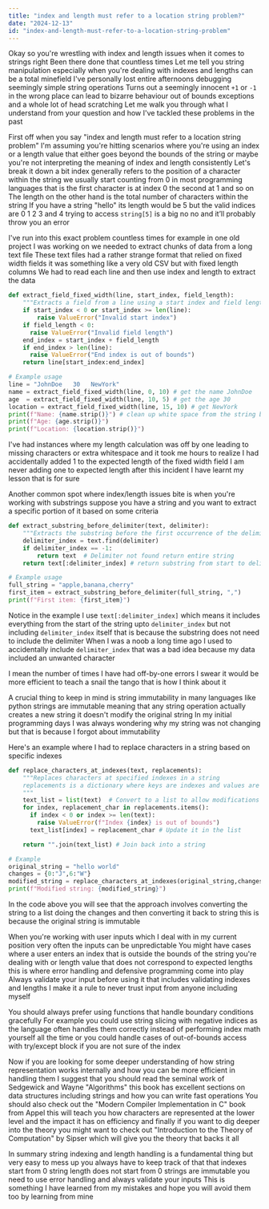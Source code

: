 ```yaml
---
title: "index and length must refer to a location string problem?"
date: "2024-12-13"
id: "index-and-length-must-refer-to-a-location-string-problem"
---
```


Okay so you're wrestling with index and length issues when it comes to strings right Been there done that countless times Let me tell you string manipulation especially when you're dealing with indexes and lengths can be a total minefield I've personally lost entire afternoons debugging seemingly simple string operations Turns out a seemingly innocent `+1` or `-1` in the wrong place can lead to bizarre behaviour out of bounds exceptions and a whole lot of head scratching Let me walk you through what I understand from your question and how I've tackled these problems in the past

First off when you say "index and length must refer to a location string problem" I'm assuming you're hitting scenarios where you're using an index or a length value that either goes beyond the bounds of the string or maybe you're not interpreting the meaning of index and length consistently Let's break it down a bit index generally refers to the position of a character within the string we usually start counting from 0 in most programming languages that is the first character is at index 0 the second at 1 and so on The length on the other hand is the total number of characters within the string If you have a string "hello" its length would be 5 but the valid indices are 0 1 2 3 and 4 trying to access `string[5]` is a big no no and it’ll probably throw you an error

I've run into this exact problem countless times for example in one old project I was working on we needed to extract chunks of data from a long text file These text files had a rather strange format that relied on fixed width fields it was something like a very old CSV but with fixed length columns We had to read each line and then use index and length to extract the data

```python
def extract_field_fixed_width(line, start_index, field_length):
    """Extracts a field from a line using a start index and field length."""
    if start_index < 0 or start_index >= len(line):
        raise ValueError("Invalid start index")
    if field_length < 0:
      raise ValueError("Invalid field length")
    end_index = start_index + field_length
    if end_index > len(line):
      raise ValueError("End index is out of bounds")
    return line[start_index:end_index]

# Example usage
line = "JohnDoe   30   NewYork"
name = extract_field_fixed_width(line, 0, 10) # get the name JohnDoe 
age  = extract_field_fixed_width(line, 10, 5) # get the age 30
location = extract_field_fixed_width(line, 15, 10) # get NewYork
print(f"Name: {name.strip()}") # clean up white space from the string by stripping it
print(f"Age: {age.strip()}")
print(f"Location: {location.strip()}")
```
I've had instances where my length calculation was off by one leading to missing characters or extra whitespace and it took me hours to realize I had accidentally added 1 to the expected length of the fixed width field I am never adding one to expected length after this incident I have learnt my lesson that is for sure

Another common spot where index/length issues bite is when you're working with substrings suppose you have a string and you want to extract a specific portion of it based on some criteria

```python
def extract_substring_before_delimiter(text, delimiter):
    """Extracts the substring before the first occurrence of the delimiter."""
    delimiter_index = text.find(delimiter)
    if delimiter_index == -1:
        return text  # Delimiter not found return entire string
    return text[:delimiter_index] # return substring from start to delimeter

# Example usage
full_string = "apple,banana,cherry"
first_item = extract_substring_before_delimiter(full_string, ",")
print(f"First item: {first_item}")
```
Notice in the example I use `text[:delimiter_index]` which means it includes everything from the start of the string upto `delimiter_index` but not including `delimiter_index` itself that is because the substring does not need to include the delimiter When I was a noob a long time ago I used to accidentally include `delimiter_index` that was a bad idea because my data included an unwanted character

I mean the number of times I have had off-by-one errors I swear it would be more efficient to teach a snail the tango that is how I think about it

A crucial thing to keep in mind is string immutability in many languages like python strings are immutable meaning that any string operation actually creates a new string it doesn't modify the original string In my initial programming days I was always wondering why my string was not changing but that is because I forgot about immutability

Here's an example where I had to replace characters in a string based on specific indexes

```python
def replace_characters_at_indexes(text, replacements):
    """Replaces characters at specified indexes in a string
    replacements is a dictionary where keys are indexes and values are the characters to replace with
    """
    text_list = list(text)  # Convert to a list to allow modifications
    for index, replacement_char in replacements.items():
      if index < 0 or index >= len(text):
        raise ValueError(f"Index {index} is out of bounds")
      text_list[index] = replacement_char # Update it in the list

    return "".join(text_list) # Join back into a string

# Example
original_string = "hello world"
changes = {0:"J",6:"W"}
modified_string = replace_characters_at_indexes(original_string,changes)
print(f"Modified string: {modified_string}")
```

In the code above you will see that the approach involves converting the string to a list doing the changes and then converting it back to string this is because the original string is immutable

When you're working with user inputs which I deal with in my current position very often the inputs can be unpredictable You might have cases where a user enters an index that is outside the bounds of the string you're dealing with or length value that does not correspond to expected lengths this is where error handling and defensive programming come into play Always validate your input before using it that includes validating indexes and lengths I make it a rule to never trust input from anyone including myself

You should always prefer using functions that handle boundary conditions gracefully For example you could use string slicing with negative indices as the language often handles them correctly instead of performing index math yourself all the time or you could handle cases of out-of-bounds access with try/except block if you are not sure of the index

Now if you are looking for some deeper understanding of how string representation works internally and how you can be more efficient in handling them I suggest that you should read the seminal work of Sedgewick and Wayne "Algorithms" this book has excellent sections on data structures including strings and how you can write fast operations You should also check out the "Modern Compiler Implementation in C" book from Appel this will teach you how characters are represented at the lower level and the impact it has on efficiency and finally if you want to dig deeper into the theory you might want to check out "Introduction to the Theory of Computation" by Sipser which will give you the theory that backs it all

In summary string indexing and length handling is a fundamental thing but very easy to mess up you always have to keep track of that that indexes start from 0 string length does not start from 0 strings are immutable you need to use error handling and always validate your inputs This is something I have learned from my mistakes and hope you will avoid them too by learning from mine

